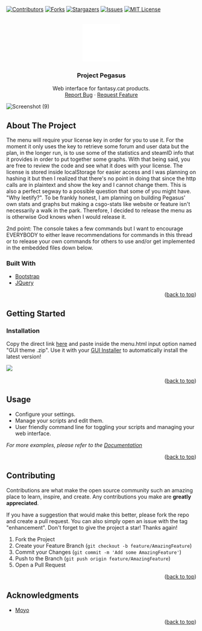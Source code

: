 <div id="top"></div>
<!--
*** Thanks for checking out the Best-README-Template. If you have a suggestion
*** that would make this better, please fork the repo and create a pull request
*** or simply open an issue with the tag "enhancement".
*** Don't forget to give the project a star!
*** Thanks again! Now go create something AMAZING! :D
-->



<!-- PROJECT SHIELDS -->
<!--
*** I'm using markdown "reference style" links for readability.
*** Reference links are enclosed in brackets [ ] instead of parentheses ( ).
*** See the bottom of this document for the declaration of the reference variables
*** for contributors-url, forks-url, etc. This is an optional, concise syntax you may use.
*** https://www.markdownguide.org/basic-syntax/#reference-style-links
-->
[![Contributors][contributors-shield]][contributors-url]
[![Forks][forks-shield]][forks-url]
[![Stargazers][stars-shield]][stars-url]
[![Issues][issues-shield]][issues-url]
[![MIT License][license-shield]][license-url]



<!-- PROJECT LOGO -->
<br />
<div align="center">
  <a href="https://github.com/danny-tdf/project-pegasus">
    <img src="assets/logo_pegasus.png" alt="Logo" width="100" height="100">
  </a>

<h3 align="center">Project Pegasus</h3>

  <p align="center">
    Web interface for fantasy.cat products.
    <br />
    <a href="https://github.com/danny-tdf/project-pegasus/issues">Report Bug</a>
    ·
    <a href="https://github.com/danny-tdf/project-pegasus/issues">Request Feature</a>
  </p>
</div>



![Screenshot (9)](https://user-images.githubusercontent.com/85001712/182676396-c7bacf12-ce19-4c92-9ded-704098adccd0.png)




<!-- ABOUT THE PROJECT -->
## About The Project


The menu will require your license key in order for you to use it. For the moment it only uses the key to retrieve some forum and user data but the plan, in the longer run, is to use some of the statistics and steamID info that it provides in order to put together some graphs. With that being said, you are free to review the code and see what it does with your license. The license is stored inside localStorage for easier access and I was planning on hashing it but then I realized that there's no point in doing that since the http calls are in plaintext and show the key and I cannot change them. This is also a perfect segway to a possible question that some of you might have. "Why leetify?". To be frankly honest, I am planning on building Pegasus' own stats and graphs but making a csgo-stats like website or feature isn't necessarily a walk in the park. Therefore, I decided to release the menu as is otherwise God knows when I would release it.

2nd point: The console takes a few commands but I want to encourage EVERYBODY to either leave recommendations for commands in this thread or to release your own commands for others to use and/or get implemented in the embedded files down below.





### Built With

* [Bootstrap](https://getbootstrap.com)
* [JQuery](https://jquery.com)

<p align="right">(<a href="#top">back to top</a>)</p>



<!-- GETTING STARTED -->
## Getting Started


### Installation

Copy the direct link [here](https://github.com/danny-tdf/project-pegasus/raw/fa3ff2edf50a2243201411124c1cdee1a81b1ede/gui.zip) and paste inside the menu.html input option named "GUI theme .zip". Use it with your [GUI Installer](https://fantasy.cat/forums/index.php?threads/gui-installer-automatically-install-themes.6278/) to automatically install the latest version!

<img src="https://i.imgur.com/q3g9zsU.png">

<p align="right">(<a href="#top">back to top</a>)</p>



<!-- USAGE EXAMPLES -->
## Usage

* Configure your settings.
* Manage your scripts and edit them.
* User friendly command line for toggling your scripts and managing your web interface.

_For more examples, please refer to the [Documentation](https://fantasy.cat/forums/index.php?threads/project-pegasus.6272/)_

<p align="right">(<a href="#top">back to top</a>)</p>





<!-- CONTRIBUTING -->
## Contributing

Contributions are what make the open source community such an amazing place to learn, inspire, and create. Any contributions you make are **greatly appreciated**.

If you have a suggestion that would make this better, please fork the repo and create a pull request. You can also simply open an issue with the tag "enhancement".
Don't forget to give the project a star! Thanks again!

1. Fork the Project
2. Create your Feature Branch (`git checkout -b feature/AmazingFeature`)
3. Commit your Changes (`git commit -m 'Add some AmazingFeature'`)
4. Push to the Branch (`git push origin feature/AmazingFeature`)
5. Open a Pull Request

<p align="right">(<a href="#top">back to top</a>)</p>










<!-- ACKNOWLEDGMENTS -->
## Acknowledgments

* [Moyo](https://fantasy.cat/forums/index.php?members/moyo.7567/)


<p align="right">(<a href="#top">back to top</a>)</p>



<!-- MARKDOWN LINKS & IMAGES -->
<!-- https://www.markdownguide.org/basic-syntax/#reference-style-links -->
[contributors-shield]: https://img.shields.io/github/contributors/danny-tdf/project-pegasus.svg?style=for-the-badge
[contributors-url]: https://github.com/danny-tdf/project-pegasus/graphs/contributors
[forks-shield]: https://img.shields.io/github/forks/danny-tdf/project-pegasus.svg?style=for-the-badge
[forks-url]: https://github.com/danny-tdf/project-pegasus/network/members
[stars-shield]: https://img.shields.io/github/stars/danny-tdf/project-pegasus.svg?style=for-the-badge
[stars-url]: https://github.com/danny-tdf/project-pegasus/stargazers
[issues-shield]: https://img.shields.io/github/issues/danny-tdf/project-pegasus.svg?style=for-the-badge
[issues-url]: https://github.com/danny-tdf/project-pegasus/issues
[license-shield]: https://img.shields.io/github/license/danny-tdf/project-pegasus.svg?style=for-the-badge
[license-url]: https://github.com/danny-tdf/project-pegasus/blob/b85682fa38b81ed488ce1c1b455040c1c4159f25/LICENSE
[product-screenshot]: assets/Screenshot.png
